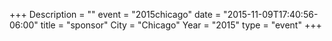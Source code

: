 +++
Description = ""
event = "2015chicago"
date = "2015-11-09T17:40:56-06:00"
title = "sponsor"
City = "Chicago"
Year = "2015"
type = "event"
+++
